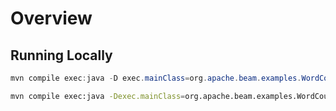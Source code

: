 # Overview

## Running Locally

```powershell
mvn compile exec:java -D exec.mainClass=org.apache.beam.examples.WordCount -P direct-runner
```

```bash
mvn compile exec:java -Dexec.mainClass=org.apache.beam.examples.WordCount -Pdirect-runner
```
